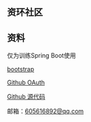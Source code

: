 ## 资环社区

## 资料
仅为训练Spring Boot使用

[bootstrap](https://v3.bootcss.com/components/)

[Github OAuth](https://developer.github.com/apps/building-oauth-apps/creating-an-oauth-app/)

[Github 源代码](https://github.com/theloveofmylife/community)

邮箱：605616892@qq.com
